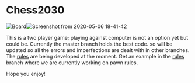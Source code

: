 # Chess2030

![Board](https://user-images.githubusercontent.com/56770626/81210936-85d95500-8fca-11ea-9216-c291e85f7370.png)![Screenshot from 2020-05-06 18-41-42](https://user-images.githubusercontent.com/56770626/81211682-a2c25800-8fcb-11ea-8990-a37f4d714089.png)


This is a two player game; playing against computer is not an option yet but could be.
Currently the master branch holds the best code. so will be updated so all the errors and imperfections are dealt with in other branches.
The [rules]([GitHub](http://github.com)) are being developed at the moment. Get an example in the [rules]([GitHub](http://github.com)) branch where we are currently working on pawn rules.

Hope you enjoy!
